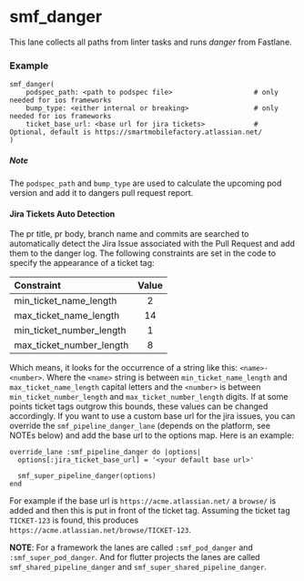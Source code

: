 # smf_danger

This lane collects all paths from linter tasks and runs *danger* from Fastlane.

### Example
```
smf_danger(
    podspec_path: <path to podspec file>                    # only needed for ios frameworks
    bump_type: <either internal or breaking>                # only needed for ios frameworks
    ticket_base_url: <base url for jira tickets>            # Optional, default is https://smartmobilefactory.atlassian.net/        
)
```

##### Note

The `podspec_path` and `bump_type` are used to calculate the upcoming pod version and add it to dangers pull request report.

#### Jira Tickets Auto Detection

The pr title, pr body, branch name and commits are searched to automatically detect the Jira Issue associated with the Pull Request and add them to the danger log. The following constraints are set in the code to specify the appearance of a ticket tag:
 
| Constraint | Value |
|:--|:--:|
| min\_ticket\_name\_length | 2 |
| max\_ticket\_name\_length | 14 |
| min\_ticket\_number\_length | 1 |
| max\_ticket\_number\_length | 8 |
 
 Which means, it looks for the occurrence of a string like this: `<name>-<number>`. Where the `<name>` string is between `min_ticket_name_length` and `max_ticket_name_length` capital letters and the `<number>` is between `min_ticket_number_length` and `max_ticket_number_length` digits. If at some points ticket tags outgrow this bounds, these values can be changed accordingly.
 If you want to use a custom base url for the jira issues, you can override the `smf_pipeline_danger_lane` (depends on the platform, see NOTEs below) and add the base url to the options map. Here  is an example:
```
override_lane :smf_pipeline_danger do |options|
  options[:jira_ticket_base_url] = '<your default base url>'

  smf_super_pipeline_danger(options)
end
```
For example if the base url is `https://acme.atlassian.net/` a `browse/` is added and then this is put in front of the ticket tag. Assuming the ticket tag `TICKET-123` is found, this produces `https://acme.atlassian.net/browse/TICKET-123`.

**NOTE**: For a framework the lanes are called `:smf_pod_danger` and `:smf_super_pod_danger`. And for flutter projects the lanes are called `smf_shared_pipeline_danger` and `smf_super_shared_pipeline_danger`.
